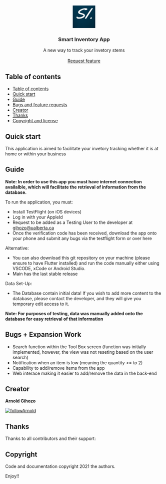 
<p align="center">
  <a href="https://flutter.io/">
    <img src="https://github.com/ArnoldGihozo/Inventory_on_mobile/blob/main/assets/LogoSI.png" alt="Logo" width=72 height=72>
  </a>

  <h3 align="center">Smart Inventory App</h3>

  <p align="center">
    A new way to track your invetory stems
    <br>
    <br>
    <a href="https://github.com/ArnoldGihozo/Inventory_on_mobile/issues/new>Report bug</a>
    ·
    <a href="https://github.com/ArnoldGihozo/Inventory_on_mobile/issues/new">Request feature</a>
  </p>
</p>

## Table of contents

- [Table of contents](#table-of-contents)
- [Quick start](#quick-start)
- [Guide](#guide)
- [Bugs and feature requests](#bugs-and-feature-requests)
- [Creator](#creator)
- [Thanks](#thanks)
- [Copyright and license](#copyright-and-license)

## Quick start

This application is aimed to facilitate your invetory tracking whether it is at home or within your business

## Guide

**Note: In order to use this app you must have internet connection availalble, which will facilitate the retrieval of information from the database.**

To run the application, you must:
  - Install TestFlight (on iOS devices)
  - Log in with your AppleId
  - Request to be added as a Testing User to the developer at gihozo@ualberta.ca
  - Once the verification code has been received, download the app onto your phone and submit any bugs via the testflight form or over here
  
Alternative:
  - You can also download this git repository on your machine (please ensure to have Flutter installed) and run the code manually either using VSCODE, xCode or Android Studio.
  - Main has the last stable release
  
Data Set-Up:
  - The Database contain initial data! If you wish to add more content to the database, please contact the developer, and they will give you temporary edit         access to it.
  
  

 
 **Note: For purposes of testing, data was manually added onto the database for easy retrieval of that information**


## Bugs + Expansion Work

 - Search function within the Tool Box screen (function was initially implemented, however, the view was not reseting based on the user search)
 - Notification when an item is low (meaning the quantity <= to 2)
 - Capability to add/remove items from the app
 - Web interace making it easier to add/remove the data in the back-end

 
## Creator


**Arnold Gihozo**

<a href='https://github.com/ArnoldGihozo' target='_blank'><img height='36' style='border:0px;height:36px;' src='https://upload.wikimedia.org/wikipedia/commons/0/00/Follow_button.png' border='0' alt='followArnold' /></a>

## Thanks

Thanks to all contributors and their support:

## Copyright

Code and documentation copyright 2021 the authors.

Enjoy!!
